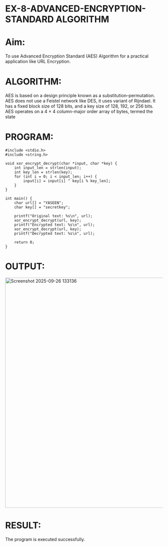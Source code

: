 # EX-8-ADVANCED-ENCRYPTION-STANDARD ALGORITHM
# Aim:
To use Advanced Encryption Standard (AES) Algorithm for a practical application like URL Encryption.

# ALGORITHM:
AES is based on a design principle known as a substitution–permutation.
AES does not use a Feistel network like DES, it uses variant of Rijndael.
It has a fixed block size of 128 bits, and a key size of 128, 192, or 256 bits.
AES operates on a 4 × 4 column-major order array of bytes, termed the state
# PROGRAM:
```
#include <stdio.h>
#include <string.h>

void xor_encrypt_decrypt(char *input, char *key) {
    int input_len = strlen(input);
    int key_len = strlen(key);
    for (int i = 0; i < input_len; i++) {
        input[i] = input[i] ^ key[i % key_len];
    }
}

int main() {
    char url[] = "YASEEN";
    char key[] = "secretkey";
    
    printf("Original text: %s\n", url);
    xor_encrypt_decrypt(url, key);
    printf("Encrypted text: %s\n", url);
    xor_encrypt_decrypt(url, key);
    printf("Decrypted text: %s\n", url);

    return 0;
}
```
# OUTPUT:
<img width="1712" height="736" alt="Screenshot 2025-09-26 133136" src="https://github.com/user-attachments/assets/21a0b23f-2f3f-4654-8eae-eb84dc4d1abe" />


# RESULT:
The program is executed successfully.

